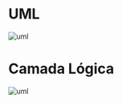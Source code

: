 # UML

<img src="https://i.imgur.com/DWD9nwU.png" width="" alt="uml" />


# Camada Lógica

<img src="https://i.imgur.com/HqKlNul.png" width="" alt="uml" />
